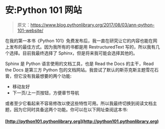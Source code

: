 # 安:Python 101 网站

> 原文：<https://www.blog.pythonlibrary.org/2017/08/03/ann-python-101-website/>

在我的第一本书《Python 101》免费发布后，我一直在研究让它的内容也能在网上发布的最佳方式。因为我所有的书都是用 RestructuredText 写的，所以我有几个选择。目前我最终选择了 Sphinx，但是将来我可能会选择其他的。

Sphinx 是 Python 语言使用的文档工具，也是 Read the Docs 的主干，Read the Docs 是第三方 Python 包的文档网站。我尝试了默认的斯芬克斯主题雪花石膏，但它没有我最想要的两个功能:

*   移动友好
*   下一页/上一页按钮，方便章节导航

或者至少它看起来不容易修改以使这些特性可用。所以我最终切换到阅读文档主题，因为它同时具备这两个功能。你可以在以下网址查阅这本书:

#### [http://python101.pythonlibrary.org](http://python101.pythonlibrary.org)